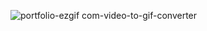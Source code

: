 ![portfolio-ezgif com-video-to-gif-converter](https://github.com/haezera/haezera.github.io/assets/123307411/d1f8b240-4fb2-4c5d-8ba9-3a2c710648d4)
